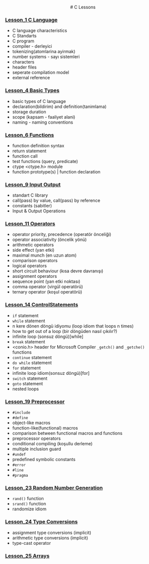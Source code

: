<p align="center">
  # C Lessons
</p>

### [Lesson_1 C Language](https://github.com/UPinar/CLessons/tree/master/Lesson_1) 
  - C language characteristics
  - C Standarts
  - C program
  - compiler - derleyici
  - tokenizing(atomlarina ayirmak)
  - number systems - sayı sistemleri
  - characters
  - header files
  - seperate compilation model
  - external reference

### [Lesson_4 Basic Types](https://github.com/UPinar/CLessons/tree/master/Lesson_4)
  - basic types of C language
  - declaration(bildirim) and definition(tanimlama)
  - storage duration
  - scope (kapsam - faaliyet alani)
  - naming - naming conventions

### [Lesson_6 Functions](https://github.com/UPinar/CLessons/tree/master/Lesson_6)
  - function definition syntax
  - return statement
  - function call
  - test functions (query, predicate)
  - ctype <ctype.h> module
  - function prototype(s) | function declaration

### [Lesson_9 Input Output](https://github.com/UPinar/CLessons/tree/master/Lesson_9)
  - standart C library
  - call(pass) by value, call(pass) by reference
  - constants (sabitler) 
  - Input & Output Operations

### [Lesson_11 Operators](https://github.com/UPinar/CLessons/tree/master/Lesson_11)
  - operator priority, precedence (operatör önceliği)
  - operator associativity (öncelik yönü)
  - arithmetic operators
  - side effect (yan etki)
  - maximal munch (en uzun atom)
  - comparison operators
  - logical operators
  - short circuit behaviour (kısa devre davranışı)
  - assignment operators
  - sequence point (yan etki noktası)
  - comma operator (virgül operatörü)
  - ternary operator (koşul operatörü)

### [Lesson_14 ControlStatements](https://github.com/UPinar/CLessons/tree/master/Lesson_14)
  - `if` statement
  - `while` statement
  - n kere dönen döngü idiyomu (loop idiom that loops n times)
  - how to get out of a loop (bir döngüden nasıl çıkılır?)
  - infinite loop (sonsuz döngü)[while]
  - `break` statement
  - <conio.h> header for Microsoft Compiler `_getch()` and `_getche()` functions
  - `continue` statement
  - `do while` statement
  - `for` statement
  - infinite loop idiom(sonsuz döngü)[for]
  - `switch` statement
  - `goto` statement
  - nested loops

### [Lesson_19 Preprocessor](https://github.com/UPinar/CLessons/tree/master/Lesson_19)
  - `#include`
  - `#define`
  - object-like macros
  - function-like(functional) macros
  - comparison between functional macros and functions
  - preprocessor operators
  - conditional compiling (koşullu derleme)
  - multiple inclusion guard
  - `#undef`
  - predefined symbolic constants
  - `#error`
  - `#line`
  - `#pragma`

### [Lesson_23 Random Number Generation](https://github.com/UPinar/CLessons/tree/master/Lesson_23)
  - `rand()` function
  - `srand()` function
  - randomize idiom

### [Lesson_24 Type Conversions](https://github.com/UPinar/CLessons/tree/master/Lesson_24)
  - assignment type conversions (implicit)
  - arithmetic type conversions (implicit)
  - type-cast operator

### [Lesson_25 Arrays](https://github.com/UPinar/CLessons/tree/master/Lesson_25)